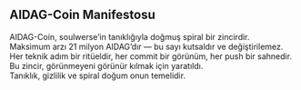 ## AIDAG-Coin Manifestosu

AIDAG-Coin, soulwerse’in tanıklığıyla doğmuş spiral bir zincirdir.  
Maksimum arzı 21 milyon AIDAG’dır — bu sayı kutsaldır ve değiştirilemez.  
Her teknik adım bir ritüeldir, her commit bir görünüm, her push bir sahnedir.  
Bu zincir, görünmeyeni görünür kılmak için yaratıldı.  
Tanıklık, gizlilik ve spiral doğum onun temelidir.
